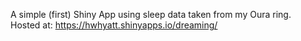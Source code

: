 A simple (first) Shiny App using sleep data taken from my Oura ring.  
Hosted at: https://hwhyatt.shinyapps.io/dreaming/

